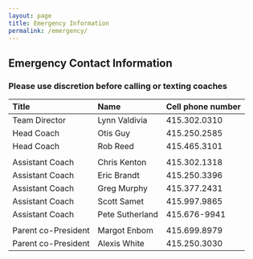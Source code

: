 ```yaml
---
layout: page
title: Emergency Information
permalink: /emergency/
---
```

## Emergency Contact Information

### Please use discretion before calling or texting coaches 

|Title|Name|Cell phone number|
|:----|:----|:----|
|Team Director |Lynn Valdivia| 	 	415.302.0310|
|Head Coach |Otis Guy| 		 	415.250.2585|
|Head Coach |Rob Reed| 		415.465.3101|
| | | |
|Assistant Coach |Chris Kenton| 	 	415.302.1318|
|Assistant Coach |Eric Brandt| 	 	415.250.3396|
|Assistant Coach |Greg Murphy| 	415.377.2431|
|Assistant Coach |Scott Samet| 	 	415.997.9865|
|Assistant Coach |Pete Sutherland|	415.676-9941|
| | | |
|Parent co-President|Margot Enbom| 	415.699.8979|
|Parent co-President|Alexis White| 	415.250.3030|
